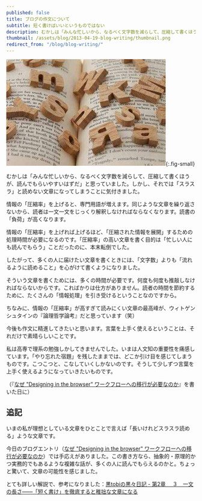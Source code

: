 ```yaml
---
published: false
title: ブログの作文について
subtitle: 短く書けばいいというものではない
description: むかしは「みんな忙しいから、なるべく文字数を減らして、圧縮して書くほうが、読んでもらいやすいはずだ」と思っていました。しかし、それでは「スラスラ」と読めない文章になってしまうことに気付きました。
thumbnail: /assets/blog/2013-04-19-blog-writing/thumbnail.png
redirect_from: "/blog/blog-writing/"
---
```


![](/assets/blog/2013-04-19-blog-writing/blog-writing.jpg){:.fig-small}

むかしは「みんな忙しいから、なるべく文字数を減らして、圧縮して書くほうが、読んでもらいやすいはずだ」と思っていました。しかし、それでは「スラスラ」と読めない文章になってしまうことに気付きました。

情報の「圧縮率」を上げると、専門用語が増えます。同じような文章を繰り返さないから、読者は一文一文をじっくり解釈しなければならなくなります。読書の「負荷」が高くなります。

情報の「圧縮率」を上げれば上げるほど、「圧縮された情報を展開」するための処理時間が必要になるのです。「圧縮率」の高い文章を書く目的は「忙しい人にも読んでもらう」ことだったのに、本末転倒でした。

したがって、多くの人に届けたい文章を書くときには、「文字数」よりも「流れるように読めること」を心がけて書くようになりました。

そういう文章を書くためには、多くの時間が必要です。何度も何度も推敲しなければならないからです。こればかりは仕方がありません。読者の時間を節約するために、たくさんの「情報処理」を引き受けるということなのですから。

ちなみに、情報の「圧縮率」が高すぎて読みにくい文章の最高峰が、ウィトゲンシュタインの『論理哲学論考』だと思っています（笑）

今後も作文に精進してきたいと思います。言葉を上手く使えるということは、それだけで素晴らしいことです。

私は高専で理系の勉強しかしてきませんでした。いまは人文知の重要性を痛感しています。「やり忘れた宿題」を残したままでは、どこか引け目を感じてしまうものです。こつこつと、こなしていくしかないのです。そうして少しずつ言葉を上手く使えるようになっていきたいものです。

（『[なぜ "Designing in the browser" ワークフローへの移行が必要なのか](http://zerobase.jp/blog/2013/04/_designing_in_the_browser.html)』を書いた日に）

## 追記 ##

いまの私が理想としている文章をひとことで言えば「長いけれどスラスラ読める」ような文章です。

今日のブログエントリ（[なぜ "Designing in the browser" ワークフローへの移行が必要なのか](http://zerobase.jp/blog/2013/04/_designing_in_the_browser.html)）では手応えがありました。この書き方なら、抽象的・原理的かつ実務的でもあるような複雑な話が、多くの人に読んでもらえるのかと。ちょっと驚いて、文章の可能性を感じました。

とても詳しい解説で、参考になりました：[黒tobiの黒々日記 - 第2章 　３　一文の長さ――「短く書け」を徹底すると稚拙な文章になる](http://1311racco.blog75.fc2.com/blog-entry-80.html)
